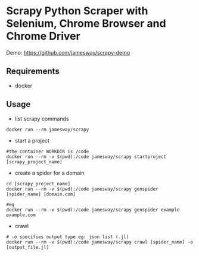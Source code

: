 # Scrapy Python Scraper with Selenium, Chrome Browser and Chrome Driver

Demo: https://github.com/jamesway/scrapy-demo

## Requirements
- docker

## Usage
- list scrapy commands
```
docker run --rm jamesway/scrapy
```

- start a project
```
#the container WORKDIR is /code
docker run --rm -v $(pwd):/code jamesway/scrapy startproject [scrapy_project_name]
```

- create a spider for a domain
```
cd [scrapy_project_name]
docker run --rm -v $(pwd):/code jamesway/scrapy genspider [spider_name] [domain.com]

#eg
docker run --rm -v $(pwd):/code jamesway/scrapy genspider example example.com
```

- crawl
```
# -o specifies output type eg: json list (.jl)
docker run --rm -v $(pwd):/code jamesway/scrapy crawl [spider_name] -o [output_file.jl]
```
